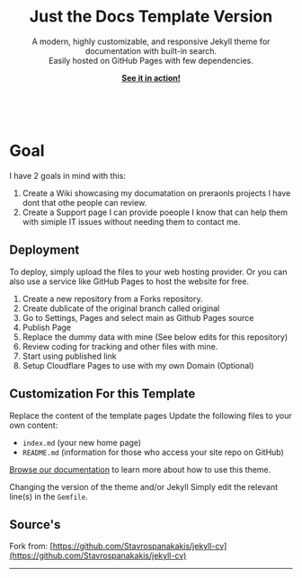 <br><br>
<p align="center">
    <h1 align="center">Just the Docs Template Version</h1>
    <p align="center">A modern, highly customizable, and responsive Jekyll theme for documentation with built-in search.<br>Easily hosted on GitHub Pages with few dependencies.</p>
    <p align="center"><strong><a href="https://decodeproxy.github.io/TechSupportWiki/">See it in action!</a></strong></p>
    <br><br><br>
</p>

# Goal

I have 2 goals in mind with this:

1. Create a Wiki showcasing my documatation on preraonls projects I have dont that othe people can review.
2. Create a Support page I can provide poeople I know that can help them with simiple IT issues without needing them to contact me.

## Deployment

To deploy, simply upload the files to your web hosting provider. Or you can also use a service like GitHub Pages to host the website for free.

1. Create a new repository from a Forks repository.
2. Create dublicate of the original branch called original
3. Go to Settings, Pages and select main as Github Pages source
4. Publish Page
5. Replace the dummy data with mine (See below edits for this repository)
8. Review coding for tracking and other files with mine.
9. Start using published link
10. Setup Cloudflare Pages to use with my own Domain (Optional)

## Customization For this Template
Replace the content of the template pages
Update the following files to your own content:

- `index.md` (your new home page)
- `README.md` (information for those who access your site repo on GitHub)

[Browse our documentation][Just the Docs] to learn more about how to use this theme.

Changing the version of the theme and/or Jekyll
Simply edit the relevant line(s) in the `Gemfile`.

## Source's
Fork from: [https://github.com/Stavrospanakakis/jekyll-cv](https://github.com/Stavrospanakakis/jekyll-cv)

[Jekyll]: https://jekyllrb.com
[Just the Docs]: https://just-the-docs.github.io/just-the-docs/
[GitHub Pages]: https://docs.github.com/en/pages
[GitHub Pages / Actions workflow]: https://github.blog/changelog/2022-07-27-github-pages-custom-github-actions-workflows-beta/
[Bundler]: https://bundler.io
[use this template]: https://github.com/just-the-docs/just-the-docs-template/generate
[`jekyll-default-layout`]: https://github.com/benbalter/jekyll-default-layout
[`jekyll-seo-tag`]: https://jekyll.github.io/jekyll-seo-tag
[MIT License]: https://en.wikipedia.org/wiki/MIT_License
[starter workflows]: https://github.com/actions/starter-workflows/blob/main/pages/jekyll.yml
[actions/starter-workflows]: https://github.com/actions/starter-workflows/blob/main/LICENSE

---
